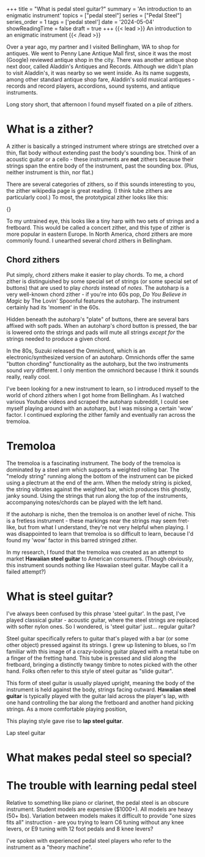 +++
title = "What is pedal steel guitar?"
summary = 'An introduction to an enigmatic instrument'
topics = ["pedal steel"]
series = ["Pedal Steel"]
series_order = 1
tags = ['pedal steel']
date = '2024-05-04'
showReadingTime = false
draft = true
+++
{{< lead >}}
An introduction to an enigmatic instrument
{{< /lead >}}

Over a year ago, my partner and I visited Bellingham, WA to shop for antiques. We went to Penny Lane Antique Mall first, since it was the most (Google) reviewed antique shop in the city. There was another antique shop next door, called Aladdin's Antiques and Records. Although we didn't plan to visit Aladdin's, it was nearby so we went inside. As its name suggests, among other standard antique shop fare, Aladdin's sold musical antiques - records and record players, accordions, sound systems, and antique instruments. 

Long story short, that afternoon I found myself fixated on a pile of zithers.

# What is a zither?
A zither is basically a stringed instrument where strings are stretched over a thin, flat body without extending past the body's sounding box. Think of an acoustic guitar or a cello - these instruments are **not** zithers because their strings span the entire body of the instrument, past the sounding box. (Plus, neither instrument is thin, nor flat.)

There are several categories of zithers, so if this sounds interesting to you, the zither wikipedia page is great reading. (I think tube zithers are particularly cool.) To most, the prototypical zither looks like this:

{}

To my untrained eye, this looks like a tiny harp with two sets of strings and a fretboard. This would be called a concert zither, and this type of zither is more popular in eastern Europe. In North America, chord zithers are more commonly found. I unearthed several chord zithers in Bellingham.

## Chord zithers
Put simply, chord zithers make it easier to play chords. To me, a chord zither is distinguished by some special set of strings (or some special set of buttons) that are used to play *chords* instead of *notes*. The autoharp is a very well-known chord zither - if you're into 60s pop, *Do You Believe in Magic* by The Lovin' Spoonful features the autoharp. The instrument certainly had its 'moment' in the 60s.

Hidden beneath the autoharp's "plate" of buttons, there are several bars affixed with soft pads. When an autoharp's chord button is pressed, the bar is lowered onto the strings and pads will mute all strings *except for* the strings needed to produce a given chord. 

In the 80s, Suzuki released the Omnichord, which is an electronic/synthesized version of an autoharp. Omnichords offer the same "button chording" functionality as the autoharp, but the two instruments sound *very* different. I only mention the omnichord because I think it sounds really, really cool. 

I've been looking for a new instrument to learn, so I introduced myself to the world of chord zithers when I got home from Bellingham. As I watched various Youtube videos and scraped the autoharp subreddit, I could see myself playing around with an autoharp, but I was missing a certain 'wow' factor. I continued exploring the zither family and eventually ran across the tremoloa.
# Tremoloa
The tremoloa is a fascinating instrument. The body of the tremoloa is dominated by a steel arm which supports a weighted rolling bar. The "melody string" running along the bottom of the instrument can be picked using a plectrum at the end of the arm. When the melody string is picked, the string vibrates against the weighted bar, which produces this ghostly, janky sound. Using the strings that run along the top of the instruments, accompanying notes/chords can be played with the left hand.

If the autoharp is niche, then the tremoloa is on another level of niche. This is a fretless instrument - these markings near the strings may seem fret-like, but from what I understand, they're not very helpful when playing. I was disappointed to learn that tremoloa is so difficult to learn, because I'd found my 'wow' factor in this barred stringed zither. 

In my research, I found that the tremoloa was created as an attempt to market **Hawaiian steel guitar** to American consumers. (Though obviously, this instrument sounds nothing like Hawaiian steel guitar. Maybe call it a failed attempt?)
# What is steel guitar?
I've always been confused by this phrase 'steel guitar'. In the past, I've played classical guitar - acoustic guitar, where the steel strings are replaced with softer nylon ones. So I wondered, is 'steel guitar' just... regular guitar?

Steel guitar specifically refers to guitar that's played with a bar (or some other object) pressed against its strings. I grew up listening to blues, so I'm familiar with this image of a crazy-looking guitar played with a metal tube on a finger of the fretting hand. This tube is pressed and slid along the fretboard, bringing a distinctly twangy timbre to notes picked with the other hand. Folks often refer to this style of steel guitar as "slide guitar".

This form of steel guitar is usually played upright, meaning the body of the instrument is held against the body, strings facing outward. **Hawaiian steel guitar** is typically played with the guitar laid across the player's lap, with one hand controlling the bar along the fretboard and another hand picking strings. As a more comfortable playing position, 

This playing style gave rise to **lap steel guitar**.

Lap steel guitar 
# What makes pedal steel so special?

# The trouble with learning pedal steel
Relative to something like piano or clarinet, the pedal steel is an obscure instrument. Student models are expensive ($1000+). All models are heavy (50+ lbs). Variation between models makes it difficult to provide "one sizes fits all" instruction - are you trying to learn C6 tuning without any knee levers, or E9 tuning with 12 foot pedals and 8 knee levers? 

I've spoken with experienced pedal steel players who refer to the instrument as a "theory machine". 
